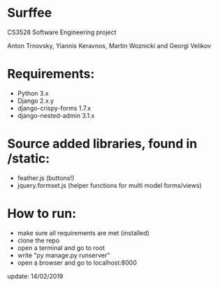 # Surffee
CS3528 Software Engineering project

Anton Trnovsky, Yiannis Keravnos, Martin Woznicki and Georgi Velikov

# Requirements:
- Python 3.x
- Django 2.x.y
- django-crispy-forms 1.7.x
- django-nested-admin 3.1.x

# Source added libraries, found in /static:
- feather.js (buttons!)
- jquery.formset.js (helper functions for multi model forms/views)

# How to run:
- make sure all requirements are met (installed)
- clone the repo
- open a terminal and go to root
- write "py manage.py runserver" 
- open a browser and go to localhost:8000

update: 14/02/2019 
